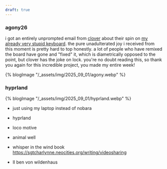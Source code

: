 ```yaml
---
draft: true
---
```


### agony26
i got an entirely unprompted email from [clover](https://stringlapse.com/blog/2025-08-16-agony26.html) about their spin on [my already very stupid keyboard](https://github.com/uuupah/pain27_kb). the pure unadulterated joy i received from this moment is pretty hard to top honestly. a lot of people who have remixed the board have gone and "fixed" it, which is diametrically opposed to the point, but clover has the joke on lock. you're no doubt reading this, so thank you again for this incredible project, you made my entire week!

{% blogImage "/_assets/img/2025_09_01/agony.webp" %}

### hyprland
{% blogImage "/_assets/img/2025_09_01/hyprland.webp" %}

- just using my laptop instead of nobara
- hyprland
- loco motive
- animal well
- whisper in the wind book
https://sgtcharlynne.neocities.org/writing/videosharing

- II ben von wildenhaus
